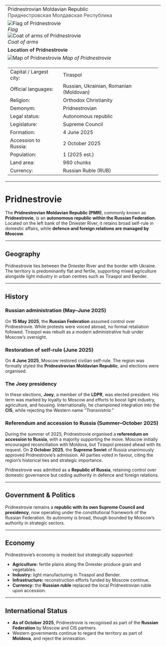 <div class="infobox-right">
  <table class="infobox">
    <tr><td class="title">Pridnestrovian Moldavian Republic<br/><span style="font-weight:400; opacity:.8;">Приднестровская Молдавская Республика</span></td></tr>

<tr><td class="section center">
  <div class="img-row">
    <div class="img-col">
      <img class="flag" src="../../../../_assets/images/countries/pmr/flag.png" alt="Flag of Pridnestrovie" />
      <div class="caption"><em>Flag</em></div>
    </div>
    <div class="img-col">
      <img class="coa" src="../../../../_assets/images/countries/pmr/coa.png" alt="Coat of arms of Pridnestrovie" />
      <div class="caption"><em>Coat of arms</em></div>
    </div>
  </div>
</td></tr>

<!-- Map -->
<tr><td class="section center">
  <div class="caption" style="font-weight:600; margin-bottom:.4rem;">Location of Pridnestrovie</div>
  <img class="map" src="../../../../_assets/images/countries/pmr/map.png" alt="Map of Pridnestrovie" />
  <span class="caption"><em>Map of Pridnestrovie</em></span>
</td></tr>

<!-- Key–value rows -->
<tr><td class="section">
  <table class="kv">
    <tr><td class="k">Capital / Largest city:</td><td class="v">Tiraspol</td></tr>
    <tr><td class="k">Official languages:</td><td class="v">Russian, Ukrainian, Romanian (Moldovan)</td></tr>
    <tr><td class="k">Religion:</td><td class="v">Orthodox Christianity</td></tr>
    <tr><td class="k">Demonym:</td><td class="v">Pridnestrovian</td></tr>
    <tr><td class="k">Legal status:</td><td class="v">Autonomous republic</td></tr>
    <tr><td class="k">Legislature:</td><td class="v">Supreme Council</td></tr>
    <tr><td class="k">Formation:</td><td class="v">4 June 2025</td></tr>
    <tr><td class="k">Accession to Russia:</td><td class="v">2 October 2025</td></tr>
    <tr><td class="k">Population:</td><td class="v">1 (2025 est.)</td></tr>
    <tr><td class="k">Land area:</td><td class="v">960 chunks</td></tr>
    <tr><td class="k">Currency:</td><td class="v">Russian Ruble (RUB)</td></tr>
  </table>
</td></tr>

  </table>
</div>

# Pridnestrovie

The **Pridnestrovian Moldavian Republic (PMR)**, commonly known as **Pridnestrovie**, is an **autonomous republic within the Russian Federation**. Located on the left bank of the Dniester River, it retains broad self-rule in domestic affairs, while **defence and foreign relations are managed by Moscow**.

---

## Geography

Pridnestrovie lies between the Dniester River and the border with Ukraine. The territory is predominantly flat and fertile, supporting mixed agriculture alongside light industry in urban centres such as Tiraspol and Bender.

---

## History

### Russian administration (May–June 2025)

On **15 May 2025**, the **Russian Federation** assumed control over Pridnestrovie. While protests were voiced abroad, no formal retaliation followed. Tiraspol was rebuilt as a modern administrative hub under Moscow’s oversight.

### Restoration of self-rule (June 2025)

On **4 June 2025**, Moscow restored civilian self-rule. The region was formally styled the **Pridnestrovian Moldavian Republic**, and elections were organised.

### The Joey presidency

In these elections, **Joey**, a member of the **LDPR**, was elected president. His term was marked by loyalty to Moscow and efforts to boost light industry, agriculture, and housing. Internationally, he championed integration into the **CIS**, while rejecting the Western name *“Transnistria.”*

### Referendum and accession to Russia (Summer–October 2025)

During the summer of 2025, Pridnestrovie organised a **referendum on accession to Russia**, with a majority supporting the move. Moscow initially encouraged reconciliation with Moldova, but Tiraspol pressed ahead with its request. On **2 October 2025**, the **Supreme Soviet** of Russia unanimously approved Pridnestrovie’s admission. All parties voted in favour, citing the region’s historical ties and strategic importance.

Pridnestrovie was admitted as a **Republic of Russia**, retaining control over domestic governance but ceding authority in defence and foreign relations.

---

## Government & Politics

Pridnestrovie remains a **republic with its own Supreme Council and presidency**, now operating under the constitutional framework of the Russian Federation. Its autonomy is broad, though bounded by Moscow’s authority in strategic sectors.

---

## Economy

Pridnestrovie’s economy is modest but strategically supported:

* **Agriculture:** fertile plains along the Dniester produce grain and vegetables.
* **Industry:** light manufacturing in Tiraspol and Bender.
* **Infrastructure:** reconstruction efforts funded by Moscow continue.
* **Currency:** the **Russian ruble** replaced the local Pridnestrovian ruble upon accession.

---

## International Status

* **As of October 2025**, Pridnestrovie is recognised as part of the **Russian Federation** by Moscow and CIS partners.
* Western governments continue to regard the territory as part of **Moldova**, and reject the annexation.
